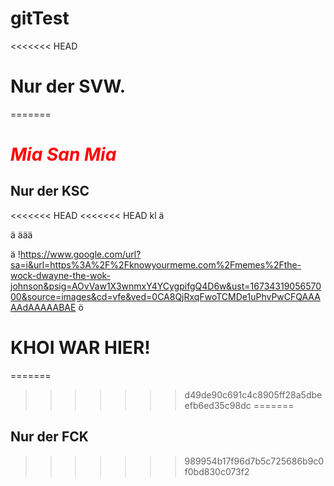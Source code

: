 # gitTest

<<<<<<< HEAD
# Nur der SVW.
=======
# <span style="color:red"> *Mia San Mia* </span> 
## Nur der KSC

<<<<<<< HEAD
<<<<<<< HEAD
kl
ä


ä
äää

ä
!https://www.google.com/url?sa=i&url=https%3A%2F%2Fknowyourmeme.com%2Fmemes%2Fthe-wock-dwayne-the-wok-johnson&psig=AOvVaw1X3wnmxY4YCygpifgQ4D6w&ust=1673431905657000&source=images&cd=vfe&ved=0CA8QjRxqFwoTCMDe1uPhvPwCFQAAAAAdAAAAABAE 
ö
# KHOI WAR HIER!
=======

>>>>>>> d49de90c691c4c8905ff28a5dbeefb6ed35c98dc
=======
## Nur der FCK
>>>>>>> 989954b17f96d7b5c725686b9c0f0bd830c073f2
